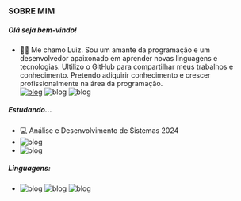 <h3>SOBRE MIM</h3>

##### Olá seja bem-vindo!

- 🎵🎵 Me chamo Luiz. Sou um amante da programação e um desenvolvedor apaixonado em aprender novas linguagens e tecnologias. Ultilizo o GitHub para compartilhar meus trabalhos e conhecimento. Pretendo adiquirir conhecimento e crescer profissionalmente na área da programação.
  <br>
  [![blog](https://img.shields.io/badge/Gmail-D14836?style=for-the-badge&logo=gmail&logoColor=white)](https://criarmeulink.com.br/u/1722442068)
  ![blog](https://img.shields.io/badge/Instagram-E4405F?style=for-the-badge&logo=instagram&logoColor=white)
  ![blog](https://img.shields.io/badge/WhatsApp-25D366?style=for-the-badge&logo=whatsapp&logoColor=white)

##### Estudando...

- 💻 Análise e Desenvolvimento de Sistemas 2024
  <br>
- ![blog](https://img.shields.io/badge/JavaScript-F7DF1E?style=for-the-badge&logo=javascript&logoColor=black)
- ![blog](https://img.shields.io/badge/CSS3-1572B6?style=for-the-badge&logo=css3&logoColor=white)

##### Linguagens: 

- ![blog](https://img.shields.io/badge/HTML5-E34F26?style=for-the-badge&logo=html5&logoColor=white) ![blog](https://img.shields.io/badge/CSS3-1572B6?style=for-the-badge&logo=css3&logoColor=white) ![blog](https://img.shields.io/badge/JavaScript-F7DF1E?style=for-the-badge&logo=javascript&logoColor=black)



